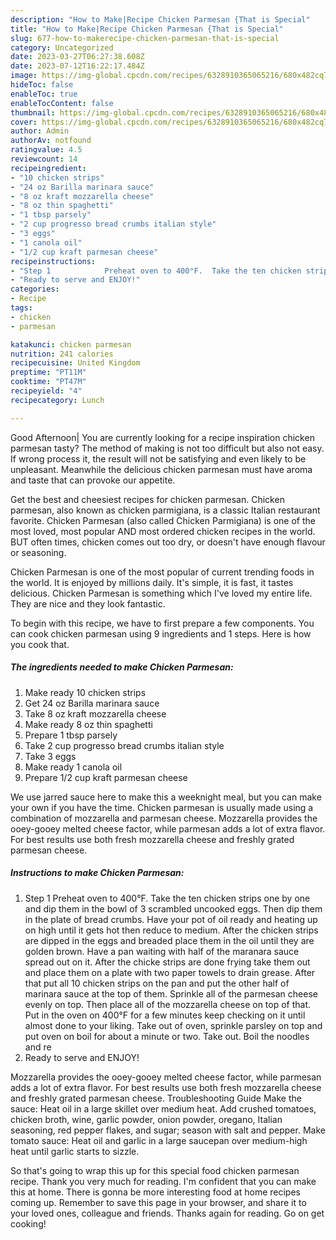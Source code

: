 ```yaml
---
description: "How to Make|Recipe Chicken Parmesan {That is Special"
title: "How to Make|Recipe Chicken Parmesan {That is Special"
slug: 677-how-to-makerecipe-chicken-parmesan-that-is-special
category: Uncategorized
date: 2023-03-27T06:27:38.608Z
date: 2023-07-12T16:22:17.484Z
image: https://img-global.cpcdn.com/recipes/6328910365065216/680x482cq70/chicken-parmesan-recipe-main-photo.jpg
hideToc: false
enableToc: true
enableTocContent: false
thumbnail: https://img-global.cpcdn.com/recipes/6328910365065216/680x482cq70/chicken-parmesan-recipe-main-photo.jpg
cover: https://img-global.cpcdn.com/recipes/6328910365065216/680x482cq70/chicken-parmesan-recipe-main-photo.jpg
author: Admin
authorAv: notfound
ratingvalue: 4.5
reviewcount: 14
recipeingredient:
- "10 chicken strips"
- "24 oz Barilla marinara sauce"
- "8 oz kraft mozzarella cheese"
- "8 oz thin spaghetti"
- "1 tbsp parsely"
- "2 cup progresso bread crumbs italian style"
- "3 eggs"
- "1 canola oil"
- "1/2 cup kraft parmesan cheese"
recipeinstructions:
- "Step 1            Preheat oven to 400°F.  Take the ten chicken strips one by one and dip them in the bowl of 3 scrambled uncooked eggs.  Then dip them in the plate of bread crumbs.  Have your pot of oil ready and heating up on high until it gets hot then reduce to medium.  After the chicken strips are dipped in the eggs and breaded place them in the oil until they are golden brown.  Have a pan waiting with half of the maranara sauce spread out on it.  After the chicke strips are done frying take them out and place them on a plate with two paper towels to drain grease.  After that put all 10 chicken strips on the pan and put the other half of marinara sauce at the top of them.  Sprinkle all of the parmesan cheese evenly on top.  Then place all of the mozzarella cheese on top of that.  Put in the oven on 400°F for a few minutes keep checking on it until almost done to your liking.  Take out of oven, sprinkle parsley on top and put oven on boil for about a minute or two.  Take out.  Boil the noodles and re"
- "Ready to serve and ENJOY!"
categories:
- Recipe
tags:
- chicken
- parmesan

katakunci: chicken parmesan 
nutrition: 241 calories
recipecuisine: United Kingdom
preptime: "PT11M"
cooktime: "PT47M"
recipeyield: "4"
recipecategory: Lunch

---
```



Good Afternoon| You are currently looking for a recipe inspiration chicken parmesan tasty? The method of making is not too difficult but also not easy. If wrong process it, the result will not be satisfying and even likely to be unpleasant. Meanwhile the delicious chicken parmesan must have aroma and taste that can provoke our appetite.





Get the best and cheesiest recipes for chicken parmesan. Chicken parmesan, also known as chicken parmigiana, is a classic Italian restaurant favorite. Chicken Parmesan (also called Chicken Parmigiana) is one of the most loved, most popular AND most ordered chicken recipes in the world. BUT often times, chicken comes out too dry, or doesn&#39;t have enough flavour or seasoning.

Chicken Parmesan is one of the most popular of current trending foods in the world. It is enjoyed by millions daily. It's simple, it is fast, it tastes delicious. Chicken Parmesan is something which I've loved my entire life. They are nice and they look fantastic.


To begin with this recipe, we have to first prepare a few components. You can cook chicken parmesan using 9 ingredients and 1 steps. Here is how you cook that.

<!--inarticleads1-->

##### The ingredients needed to make Chicken Parmesan:

1. Make ready 10 chicken strips
1. Get 24 oz Barilla marinara sauce
1. Take 8 oz kraft mozzarella cheese
1. Make ready 8 oz thin spaghetti
1. Prepare 1 tbsp parsely
1. Take 2 cup progresso bread crumbs italian style
1. Take 3 eggs
1. Make ready 1 canola oil
1. Prepare 1/2 cup kraft parmesan cheese


We use jarred sauce here to make this a weeknight meal, but you can make your own if you have the time. Chicken parmesan is usually made using a combination of mozzarella and parmesan cheese. Mozzarella provides the ooey-gooey melted cheese factor, while parmesan adds a lot of extra flavor. For best results use both fresh mozzarella cheese and freshly grated parmesan cheese. 

<!--inarticleads2-->

##### Instructions to make Chicken Parmesan:

1. Step 1            Preheat oven to 400°F.  Take the ten chicken strips one by one and dip them in the bowl of 3 scrambled uncooked eggs.  Then dip them in the plate of bread crumbs.  Have your pot of oil ready and heating up on high until it gets hot then reduce to medium.  After the chicken strips are dipped in the eggs and breaded place them in the oil until they are golden brown.  Have a pan waiting with half of the maranara sauce spread out on it.  After the chicke strips are done frying take them out and place them on a plate with two paper towels to drain grease.  After that put all 10 chicken strips on the pan and put the other half of marinara sauce at the top of them.  Sprinkle all of the parmesan cheese evenly on top.  Then place all of the mozzarella cheese on top of that.  Put in the oven on 400°F for a few minutes keep checking on it until almost done to your liking.  Take out of oven, sprinkle parsley on top and put oven on boil for about a minute or two.  Take out.  Boil the noodles and re
1. Ready to serve and ENJOY!

Mozzarella provides the ooey-gooey melted cheese factor, while parmesan adds a lot of extra flavor. For best results use both fresh mozzarella cheese and freshly grated parmesan cheese. Troubleshooting Guide Make the sauce: Heat oil in a large skillet over medium heat. Add crushed tomatoes, chicken broth, wine, garlic powder, onion powder, oregano, Italian seasoning, red pepper flakes, and sugar; season with salt and pepper. Make tomato sauce: Heat oil and garlic in a large saucepan over medium-high heat until garlic starts to sizzle. 

So that's going to wrap this up for this special food chicken parmesan recipe. Thank you very much for reading. I'm confident that you can make this at home. There is gonna be more interesting food at home recipes coming up. Remember to save this page in your browser, and share it to your loved ones, colleague and friends. Thanks again for reading. Go on get cooking!
